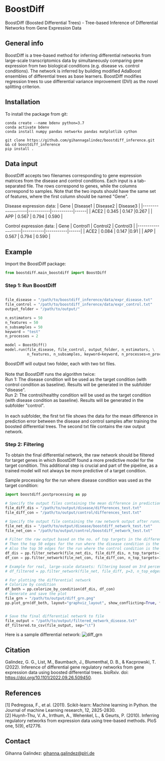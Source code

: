 # BoostDiff 
BoostDiff (Boosted Differential Trees) - Tree-based Inference of Differential Networks from Gene Expression Data


## General info
BoostDiff is a tree-based method for inferring differential networks from large-scale transcriptomics data 
by simultaneously comparing gene expression  from two biological conditions (e.g. disease vs. control conditions). 
The network is inferred by building modified AdaBoost ensembles of differential trees as base learners. BoostDiff modifies regression trees to use differential variance improvement (DVI) as the novel splitting criterion. 

## Installation

To install the package from git:

```
conda create --name bdenv python=3.7
conda activate bdenv
conda install numpy pandas networkx pandas matplotlib cython

git clone https://github.com/gihannagalindez/boostdiff_inference.git  && cd boostdiff_inference
pip install .
```


## Data input

BoostDiff accepts two filenames corresponding to gene expression matrices from the disease and control conditions.
Each input is a tab-separated file. The rows correspond to genes, while the columns correspond to samples. Note that the two inputs should have the same set of features, where the first column should be named "Gene".

Disease expression data:
| Gene  |   Disease1   |   Disease2  | Disease3  | 
|-------------------|-----------|-----------|------|
| ACE2   | 0.345  | 0.147  |0.267 | 
| APP   | 0.567  | 0.794  | 0.590 | 

Control expression data:
| Gene  |   Control1   |   Control2  | Control3  | 
|-------------------|-----------|-----------|------|
| ACE2   | 0.084  | 0.147  |0.91 | 
| APP   | 0.567  | 0.794  | 0.590 | 


## Example


Import the BoostDiff package:

```python
from boostdiff.main_boostdiff import BoostDiff
```

### Step 1: Run BoostDiff 

```python

file_disease = "/path/to/boostdiff_inference/data/expr_disease.txt"
file_control = "/path/to/boostdiff_inference/data/expr_control.txt"
output_folder = "/path/to/output/"

n_estimators = 50
n_features = 50
n_subsamples = 50
keyword = "test"
n_processes = 2

model = BoostDiff()
model.run(file_disease, file_control, output_folder, n_estimators, \
          n_features, n_subsamples, keyword=keyword, n_processes=n_processes)

```

BoostDiff will output two folder, each with two txt files.
<br />
<br /> Note that BoostDiff runs the algorithm twice:
<br /> Run 1: The disease condition will be used as the target condition (with control condition as baseline). Results will be generated in the subfolder "disease".
<br /> Run 2: The control/healthy condition will be used as the target condition (with disease condition as baseline).  Results will be generated in the subfolder "control".
<br /> <br /> In each subfolder, the first txt file shows the data for the mean difference in prediction error between the disease and control samples after training the boosted differential trees. The second txt file contains the raw output network.

###  Step 2: Filtering

To obtain the final differential network, the raw network should be filtered for target genes in which BoostDiff found a more predictive model for the target condition. This additional step is crucial and part of the pipeline, as a trained model will not always be more predictive of a target condition. 

Sample processing for the run where disease condition was used as the target condition:

```python
import boostdiff.postprocessing as pp

# Specify the output files containing the mean difference in prediction error after running the BoostDiff algorithm
file_diff_dis = "/path/to/output/disease/differences_test.txt"
file_diff_con = "/path/to/output/control/differences_test.txt"

# Specify the output file containing the raw network output after running the BoostDiff algorithm
file_net_dis = "/path/to/output/disease/boostdiff_network_test.txt"
file_net_con = "/path/to/output/control/boostdiff_network_test.txt"

# Filter the raw output based on the no. of top targets in the differences files
# Then the top 50 edges for the run where the disease condition is the target condition
# Also the top 50 edges for the run where the control condition is the target condition
df_dis = pp.filter_network(file_net_dis, file_diff_dis, n_top_targets=10, n_top_edges=50)
df_con = pp.filter_network(file_net_con, file_diff_con, n_top_targets=10, n_top_edges=50)

# Example for real, large-scale datasets: filtering based on 3rd percentile with the p parameter 
# df_filtered = pp.filter_network(file_net, file_diff, p=3, n_top_edges=100)

# For plotting the differential network
# Colorize by condition
df_both = pp.colorize_by_condition(df_dis, df_con)
# Generate and save the plot
file_grn = "/path/to/output/diff_grn.png"
pp.plot_grn(df_both, layout="graphviz_layout", show_conflicting=True, filename=file_grn)


# Save the final differential network to file
file_output = "/path/to/output/filtered_network_disease.txt"
df_filtered.to_csv(file_output, sep="\t")
```
Here is a sample differential network:
![diff_grn](data/sample_output/diff_grn.png)

## Citation 

Galindez, G. G., List, M., Baumbach, J., Blumenthal, D. B., & Kacprowski, T. (2022). Inference of differential gene regulatory networks from gene expression data using boosted differential trees. bioRxiv. doi: https://doi.org/10.1101/2022.09.26.509450.

##  References

[1] Pedregosa, F., et al. (2011). Scikit-learn: Machine learning in Python. the Journal of machine Learning research, 12, 2825-2830.
<br /> [2] Huynh-Thu, V. A., Irrthum, A., Wehenkel, L., & Geurts, P. (2010). Inferring regulatory networks from expression data using tree-based methods. PloS one, 5(9), e12776.

## Contact 
Gihanna Galindez: gihanna.galindez@plri.de
